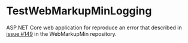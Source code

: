 # TestWebMarkupMinLogging
ASP.NET Core web application for reproduce an error that described in [issue #149](https://github.com/Taritsyn/WebMarkupMin/issues/149) in the WebMarkupMin repository.

